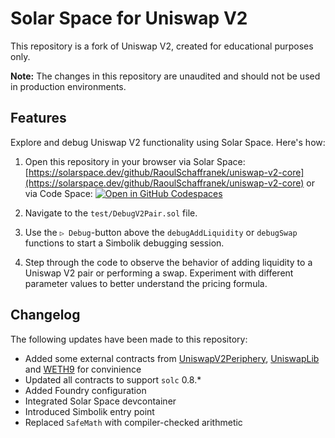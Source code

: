# Solar Space for Uniswap V2

This repository is a fork of Uniswap V2, created for educational purposes only. 

**Note:** The changes in this repository are unaudited and should not be used in production environments.

## Features

Explore and debug Uniswap V2 functionality using Solar Space. Here's how:

1. Open this repository in your browser via Solar Space:  
    [https://solarspace.dev/github/RaoulSchaffranek/uniswap-v2-core](https://solarspace.dev/github/RaoulSchaffranek/uniswap-v2-core)
    or via Code Space:
    [![Open in GitHub Codespaces](https://github.com/codespaces/badge.svg)](https://codespaces.new/RaoulSchaffranek/uniswap-v2-core?quickstart=1)

2. Navigate to the `test/DebugV2Pair.sol` file.

3. Use the `▷ Debug`-button above the `debugAddLiquidity` or `debugSwap` functions to start a Simbolik debugging session.

4. Step through the code to observe the behavior of adding liquidity to a Uniswap V2 pair or performing a swap. Experiment with different parameter values to better understand the pricing formula.

## Changelog

The following updates have been made to this repository:

- Added some external contracts from [UniswapV2Periphery](https://github.com/Uniswap/v2-periphery), [UniswapLib](https://github.com/Uniswap/solidity-lib) and [WETH9](https://github.com/gnosis/canonical-weth) for convinience
- Updated all contracts to support `solc` 0.8.*
- Added Foundry configuration
- Integrated Solar Space devcontainer
- Introduced Simbolik entry point
- Replaced `SafeMath` with compiler-checked arithmetic
